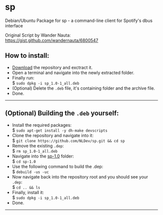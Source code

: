 # sp
Debian/Ubuntu Package for sp - a command-line client for Spotify's dbus interface

Original Script by Wander Nauta: <br>
https://gist.github.com/wandernauta/6800547

## How to install: 

- [Download](https://github.com/NLDev/sp/archive/master.zip) the repository and exctract it.
- Open a terminal and navigate into the newly extracted folder.
- Finally run: <br>
  $ `sudo dpkg -i sp_1.0-1_all.deb`
- (Optional) Delete the `.deb` file, it's containing folder and the archive file.
- Done.

<hr>

## (Optional) Building the `.deb` yourself:

- Install the required packages: <br>
  $ `sudo apt-get install -y dh-make devscripts`
- Clone the repository and navigate into it: <br>
  $ `git clone https://github.com/NLDev/sp.git && cd sp`
- Remove the existing `.dep`: <br>
  $ `rm sp_1.0-1_all.deb`
- Navigate into the [sp-1.0](https://github.com/NLDev/sp/tree/master/sp-1.0) folder: <br>
  $ `cd sp-1.0`
- Use the following command to build the .dep: <br>
  $ `debuild -us -uc`
- Now navigate back into the repository root and you should see your `.dep`: <br>
  $ `cd .. && ls`
- Finally, install it: <br>
  $ `sudo dpkg -i sp_1.0-1_all.deb`
- Done.

<hr>

